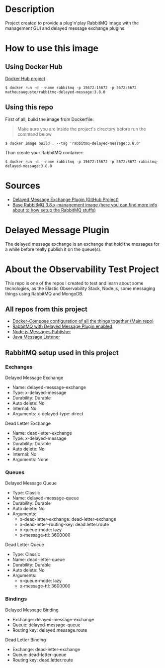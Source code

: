 # Description
Project created to provide a plug'n'play RabbitMQ image with the management GUI and delayed message exchange plugins.

# How to use this image
## Using Docker Hub
[Docker Hub project](https://hub.docker.com/repository/docker/matheusaugusto/rabbitmq-delayed-message)

```
$ docker run -d --name rabbitmq -p 15672:15672 -p 5672:5672  matheusaugusto/rabbitmq-delayed-message:3.8.0
```

## Using this repo

First of all, build the image from Dockerfile:
>Make sure you are inside the project's directory before run the command below
```
$ docker image build . --tag 'rabbitmq-delayed-message:3.8.0'
```

Than create your RabbitMQ container:
```
$ docker run -d --name rabbitmq -p 15672:15672 -p 5672:5672 rabbitmq-delayed-message:3.8.0
```


# Sources
 - [Delayed Message Exchange Plugin (GitHub Project)](https://github.com/rabbitmq/rabbitmq-delayed-message-exchange/)
 - [Base RabbitMQ 3.8.x-management image (here you can find more info about to how setup the RabbitMQ stuffs)](https://hub.docker.com/_/rabbitmq)

# Delayed Message Plugin
 The delayed message exchange is an exchange that hold the messages for a while before really publish it on the queue(s).

# About the Observability Test Project
This repo is one of the repos I created to test and learn about some tecnologies, as the Elastic Observability Stack, Node.js, some messaging things using RabbitMQ and MongoDB.

## All repos from this project
- [Docker-Compose configuration of all the things together (Main repo)](https://github.com/matheusaugsschmitz/elastic-observability-test)
- [RabbitMQ with Delayed Message Plugin enabled](https://github.com/matheusaugsschmitz/delayed-message-rabbitmq)
- [Node.js Messages Publisher](https://github.com/matheusaugsschmitz/node-rabbit-publisher)
- [Java Message Listener](https://github.com/matheusaugsschmitz/java-rabbit-listener)

## RabbitMQ setup used in this project
### **Exchanges**
Delayed Message Exchange
- Name: delayed-message-exchange
- Type: x-delayed-message
- Durability: Durable
- Auto delete: No
- Internal: No
- Arguments: x-delayed-type: direct

Dead Letter Exchange
- Name: dead-letter-exchange
- Type: x-delayed-message
- Durability: Durable
- Auto delete: No
- Internal: No
- Arguments: None

### **Queues**
Delayed Message Queue
- Type: Classic
- Name: delayed-message-queue
- Durability: Durable
- Auto delete: No
- Arguments: 
    - x-dead-letter-exchange: dead-letter-exchange
    - x-dead-letter-routing-key: dead.letter.route
    - x-queue-mode: lazy
    - x-message-ttl: 3600000

Dead Letter Queue
- Type: Classic
- Name: dead-letter-queue
- Durability: Durable
- Auto delete: No
- Arguments: 
    - x-queue-mode: lazy
    - x-message-ttl: 3600000

### **Bindings**
Delayed Message Binding
- Exchange: delayed-message-exchange
- Queue: delayed-message-queue
- Routing key: delayed.message.route

Dead Letter Binding
- Exchange: dead-letter-exchange
- Queue: dead-letter-queue
- Routing key: dead.letter.route